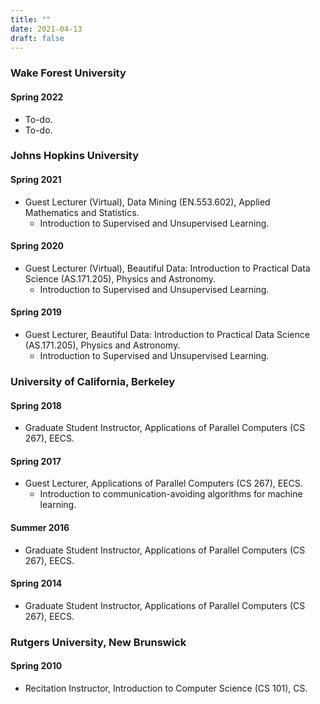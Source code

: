 ```yaml
---
title: ""
date: 2021-04-13
draft: false
---
```

### Wake Forest University
#### Spring 2022
- To-do.
- To-do.

### Johns Hopkins University
#### Spring 2021
- Guest Lecturer (Virtual), Data Mining (EN.553.602), Applied Mathematics and Statistics.
    - Introduction to Supervised and Unsupervised Learning.

#### Spring 2020
- Guest Lecturer (Virtual), Beautiful Data: Introduction to Practical Data Science (AS.171.205), Physics and Astronomy.
    - Introduction to Supervised and Unsupervised Learning.

#### Spring 2019
- Guest Lecturer, Beautiful Data: Introduction to Practical Data Science (AS.171.205), Physics and Astronomy.
    - Introduction to Supervised and Unsupervised Learning.

### University of California, Berkeley
#### Spring 2018
- Graduate Student Instructor, Applications of Parallel Computers (CS 267), EECS.

#### Spring 2017
- Guest Lecturer, Applications of Parallel Computers (CS 267), EECS.
    - Introduction to communication-avoiding algorithms for machine learning.

#### Summer 2016
- Graduate Student Instructor, Applications of Parallel Computers (CS 267), EECS.

#### Spring 2014
- Graduate Student Instructor, Applications of Parallel Computers (CS 267), EECS.

### Rutgers University, New Brunswick
#### Spring 2010
- Recitation Instructor, Introduction to Computer Science (CS 101), CS.